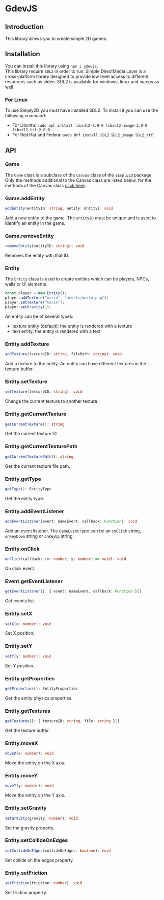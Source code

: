 # GdevJS
## Introduction
This library allows you to create simple 2D games.

## Installation
You can install this library using `npm i gdevjs`.  
This library require `SDL2` in order to run. Simple DirectMedia Layer is a cross-platform library designed to provide low level access to different resources such as video. SDL2 is available for windows, linux and macos as well.

### For Linux
To use Simply2D you must have installed SDL2. To install it you can use the following command:
- For Ubuntu: `sudo apt install libsdl2-2.0-0 libsdl2-image-2.0-0 libsdl2-ttf-2.0-0`
- For Red Hat and Fedora: `sudo dnf install SDL2 SDL2_image SDL2_ttf`.

## API

### Game
The `Game` class is a subclass of the `Canvas` class of the `simply2d` package. Only the methods additional to the Canvas class are listed below, for the methods of the Canvas class [click here](https://github.com/SimoneAncona/simply2d#canvas).

### Game.addEntity
```ts
addEntity(entityID: string, entity: Entity): void
```
Add a new entity to the game. The `entityID` must be unique and is used to identify an entity in the game.

### Game.removeEntity
```ts
removeEntity(entityID: string): void
```
Removes the entity with that ID.

### Entity
The `Entity` class is used to create entities which can be players, NPCs, walls or UI elements.
```ts
const player = new Entity();
player.addTexture("mario", "assets/mario.png");
player.setTexture("mario");
player.setGravity(1);
```
An entity can be of several types:
- texture entity (default): the entity is rendered with a texture
- text entity: the entity is rendered with a text

### Entity.addTexture
```ts
addTexture(textureID: string, filePath: string): void
```
Add a texture to the entity. An entity can have different textures in the texture buffer.

### Entity.setTexture
```ts
setTexture(textureID: string): void
```
Change the current texture to another texture.

### Entity.getCurrentTexture
```ts
getCurrentTexture(): string
```
Get the current texture ID.

### Entity.getCurrentTexturePath
```ts
getCurrentTexturePath(): string
```
Get the current texture file path.

### Entity.getType
```ts
getType(): EntityType 
```
Get the entity type.

### Entity.addEventListener
```ts
addEventListener(event: GameEvent, callback: Function): void
```
Add an event listener. The `GameEvent` type can be an `onClick` string, `onKeyDown` string or `onKeyUp` string.

### Entity.onClick
```ts
onClick(callback: (x: number, y: number) => void): void
```
On click event.

### Event.getEventListener
```ts
getEventListener(): { event: GameEvent, callback: Function }[]
```
Get events list.

### Entity.setX
```ts
setX(x: number): void
```
Set X position.

### Entity.setY
```ts
setY(y: number): void
```
Set Y position.

### Entity.getProperties
```ts
getProperties(): EntityProperties
```
Get the entity physics properties.

### Entity.getTextures
```ts
getTextures(): { textureID: string, file: string }[] 
```
Get the texture buffer.

### Entity.moveX
```ts
moveX(x: number): void
```
Move the entity on the X axis.

### Entity.moveY
```ts
moveY(y: number): void
```
Move the entity on the Y axis.

### Entity.setGravity
```ts
setGravity(gravity: number): void
```
Set the gravity property.

### Entity.setCollideOnEdges
```ts
setCollideOnEdges(collideOnEdges: boolean): void
```
Set collide on the edges property.

### Entity.setFriction
```ts
setFriction(friction: number): void
```
Set friction property.